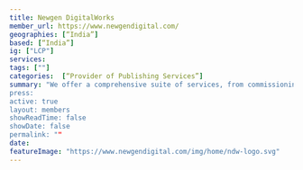 ```yaml
---
title: Newgen DigitalWorks
member_url: https://www.newgendigital.com/
geographies: [“India”]
based: [“India”]
ig: ["LCP"] 
services: 
tags: [""]
categories:  [“Provider of Publishing Services”] 
summary: "We offer a comprehensive suite of services, from commissioning to delivery, tailored for large corporate to independent and niche publishers. Our established relationships with leading publishers underscore our commitment to excellence and partnership.”
press:
active: true
layout: members
showReadTime: false
showDate: false
permalink: ""
date: 
featureImage: "https://www.newgendigital.com/img/home/ndw-logo.svg"
---
```

